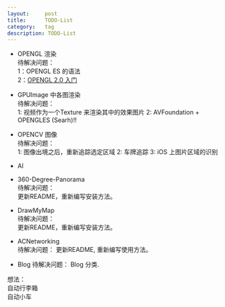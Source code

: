 ```yaml
---
layout:     post
title:      TODO-List
category:   tag
description: TODO-List
---
```

* OPENGL 渲染  
待解决问题：  
1：OPENGL ES 的语法  
2：[OPENGL 2.0 入门](https://www.raywenderlich.com/3664/opengl-tutorial-for-ios-opengl-es-2-0)
* GPUImage 中各图渲染  
待解决问题：  
1: 视频作为一个Texture 来渲染其中的效果图片
2: AVFoundation + OPENGLES (Searh)!!

* OPENCV  图像  
待解决问题：  
1: 图像出境之后，重新追踪选定区域
2: 车牌追踪
3: iOS 上图片区域的识别

* AI

* 360-Degree-Panorama  
待解决问题：  
更新README，重新编写安装方法。

* DrawMyMap  
待解决问题：  
更新README，重新编写安装方法。

* ACNetworking  
待解决问题：
更新README, 重新编写使用方法。

* Blog
待解决问题：
Blog 分类.

想法：  
自动行李箱  
自动小车  